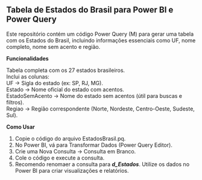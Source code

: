 ## Tabela de Estados do Brasil para Power BI e Power Query

Este repositório contém um código Power Query (M) para gerar uma tabela com os Estados do Brasil, incluindo informações essenciais como UF, nome completo, nome sem acento e região.

**Funcionalidades**<br>

Tabela completa com os 27 estados brasileiros.<br>
Inclui as colunas:<br>
UF → Sigla do estado (ex: SP, RJ, MG).<br>
Estado → Nome oficial do estado com acentos.<br>
EstadoSemAcento → Nome do estado sem acentos (útil para buscas e filtros).<br>
Regiao → Região correspondente (Norte, Nordeste, Centro-Oeste, Sudeste, Sul).<br>

**Como Usar**<br>
1. Copie o código do arquivo EstadosBrasil.pq.<br>
2. No Power BI, vá para Transformar Dados (Power Query Editor).<br>
3. Crie uma Nova Consulta → Consulta em Branco.<br>
4. Cole o código e execute a consulta.<br>
5. Recomendo renomaer a consulta para ***d_Estados***. Utilize os dados no Power BI para criar visualizações e relatórios.
